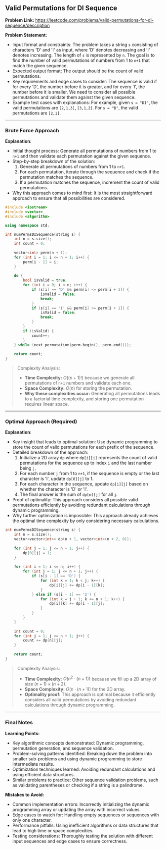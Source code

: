 ## Valid Permutations for DI Sequence

**Problem Link:** https://leetcode.com/problems/valid-permutations-for-di-sequence/description

**Problem Statement:**
- Input format and constraints: The problem takes a string `s` consisting of characters 'D' and 'I' as input, where 'D' denotes decreasing and 'I' denotes increasing. The length of `s` is represented by `n`. The goal is to find the number of valid permutations of numbers from 1 to `n+1` that match the given sequence.
- Expected output format: The output should be the count of valid permutations.
- Key requirements and edge cases to consider: The sequence is valid if for every 'D', the number before it is greater, and for every 'I', the number before it is smaller. We need to consider all possible permutations and validate them against the given sequence.
- Example test cases with explanations: For example, given `s = "DI"`, the valid permutations are `[2,1,3]`, `[3,1,2]`. For `s = "D"`, the valid permutations are `[2,1]`.

---

### Brute Force Approach

**Explanation:**
- Initial thought process: Generate all permutations of numbers from 1 to `n+1` and then validate each permutation against the given sequence.
- Step-by-step breakdown of the solution:
  1. Generate all permutations of numbers from 1 to `n+1`.
  2. For each permutation, iterate through the sequence and check if the permutation matches the sequence.
  3. If a permutation matches the sequence, increment the count of valid permutations.
- Why this approach comes to mind first: It is the most straightforward approach to ensure that all possibilities are considered.

```cpp
#include <iostream>
#include <vector>
#include <algorithm>

using namespace std;

int numPermsDISequence(string s) {
    int n = s.size();
    int count = 0;
    
    vector<int> perm(n + 1);
    for (int i = 1; i <= n + 1; i++) {
        perm[i - 1] = i;
    }
    
    do {
        bool isValid = true;
        for (int i = 0; i < n; i++) {
            if (s[i] == 'D' && perm[i] <= perm[i + 1]) {
                isValid = false;
                break;
            }
            if (s[i] == 'I' && perm[i] >= perm[i + 1]) {
                isValid = false;
                break;
            }
        }
        if (isValid) {
            count++;
        }
    } while (next_permutation(perm.begin(), perm.end()));
    
    return count;
}
```

> Complexity Analysis:
> - **Time Complexity:** $O((n+1)!)$ because we generate all permutations of `n+1` numbers and validate each one.
> - **Space Complexity:** $O(n)$ for storing the permutation.
> - **Why these complexities occur:** Generating all permutations leads to a factorial time complexity, and storing one permutation requires linear space.

---

### Optimal Approach (Required)

**Explanation:**
- Key insight that leads to optimal solution: Use dynamic programming to store the count of valid permutations for each prefix of the sequence.
- Detailed breakdown of the approach:
  1. Initialize a 2D array `dp` where `dp[i][j]` represents the count of valid permutations for the sequence up to index `i` and the last number being `j`.
  2. For each number `j` from 1 to `n+1`, if the sequence is empty or the last character is 'I', update `dp[0][j]` to 1.
  3. For each character in the sequence, update `dp[i][j]` based on whether the character is 'D' or 'I'.
  4. The final answer is the sum of `dp[n][j]` for all `j`.
- Proof of optimality: This approach considers all possible valid permutations efficiently by avoiding redundant calculations through dynamic programming.
- Why further optimization is impossible: This approach already achieves the optimal time complexity by only considering necessary calculations.

```cpp
int numPermsDISequence(string s) {
    int n = s.size();
    vector<vector<int>> dp(n + 1, vector<int>(n + 2, 0));
    
    for (int j = 1; j <= n + 1; j++) {
        dp[0][j] = 1;
    }
    
    for (int i = 1; i <= n; i++) {
        for (int j = 1; j <= n + 1; j++) {
            if (s[i - 1] == 'D') {
                for (int k = 1; k < j; k++) {
                    dp[i][j] += dp[i - 1][k];
                }
            } else if (s[i - 1] == 'I') {
                for (int k = j + 1; k <= n + 1; k++) {
                    dp[i][k] += dp[i - 1][j];
                }
            }
        }
    }
    
    int count = 0;
    for (int j = 1; j <= n + 1; j++) {
        count += dp[n][j];
    }
    
    return count;
}
```

> Complexity Analysis:
> - **Time Complexity:** $O(n^2 \cdot (n+1))$ because we fill up a 2D array of size $(n+1) \times (n+2)$.
> - **Space Complexity:** $O(n \cdot (n+1))$ for the 2D array.
> - **Optimality proof:** This approach is optimal because it efficiently considers all valid permutations by avoiding redundant calculations through dynamic programming.

---

### Final Notes

**Learning Points:**
- Key algorithmic concepts demonstrated: Dynamic programming, permutation generation, and sequence validation.
- Problem-solving patterns identified: Breaking down the problem into smaller sub-problems and using dynamic programming to store intermediate results.
- Optimization techniques learned: Avoiding redundant calculations and using efficient data structures.
- Similar problems to practice: Other sequence validation problems, such as validating parentheses or checking if a string is a palindrome.

**Mistakes to Avoid:**
- Common implementation errors: Incorrectly initializing the dynamic programming array or updating the array with incorrect values.
- Edge cases to watch for: Handling empty sequences or sequences with only one character.
- Performance pitfalls: Using inefficient algorithms or data structures that lead to high time or space complexities.
- Testing considerations: Thoroughly testing the solution with different input sequences and edge cases to ensure correctness.